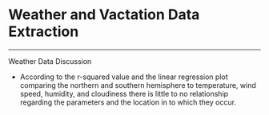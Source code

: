 # Weather and Vactation Data Extraction
______________________________________________________________________

Weather Data Discussion
- According to the r-squared value and the linear regression plot comparing the northern and southern hemisphere to temperature, wind speed, humidity, and cloudiness there is little to no relationship regarding the parameters and the location in to which they occur.

